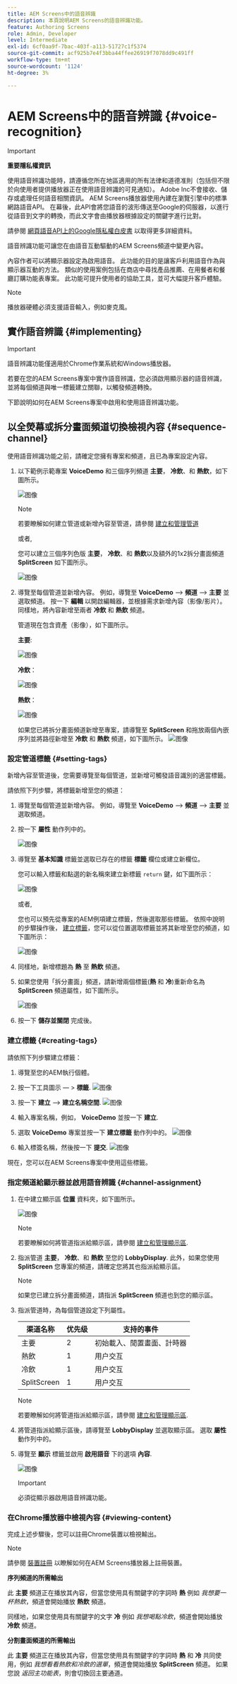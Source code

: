 ```yaml
---
title: AEM Screens中的語音辨識
description: 本頁說明AEM Screens的語音辨識功能。
feature: Authoring Screens
role: Admin, Developer
level: Intermediate
exl-id: 6cf0aa9f-7bac-403f-a113-51727c1f5374
source-git-commit: acf925b7e4f3bba44ffee26919f7078dd9c491ff
workflow-type: tm+mt
source-wordcount: '1124'
ht-degree: 3%

---
```


# AEM Screens中的語音辨識 {#voice-recognition}

>[!IMPORTANT]
>
>**重要隱私權資訊**
>
>使用語音辨識功能時，請遵循您所在地區適用的所有法律和道德准則（包括但不限於向使用者提供播放器正在使用語音辨識的可見通知）。 Adobe Inc不會接收、儲存或處理任何語音相關資訊。 AEM Screens播放器使用內建在瀏覽引擎中的標準網路語音API。 在幕後，此API會將您語音的波形傳送至Google的伺服器，以進行從語音到文字的轉換，而此文字會由播放器根據設定的關鍵字進行比對。
>
>請參閱 [網頁語音API上的Google隱私權白皮書](https://www.google.com/chrome/privacy/whitepaper.html#speech) 以取得更多詳細資料。


語音辨識功能可讓您在由語音互動驅動的AEM Screens頻道中變更內容。

內容作者可以將顯示器設定為啟用語音。 此功能的目的是讓客戶利用語音作為與顯示器互動的方法。 類似的使用案例包括在商店中尋找產品推薦、在用餐者和餐廳訂購功能表專案。 此功能可提升使用者的協助工具，並可大幅提升客戶體驗。

>[!NOTE]
>播放器硬體必須支援語音輸入，例如麥克風。

## 實作語音辨識 {#implementing}

>[!IMPORTANT]
> 語音辨識功能僅適用於Chrome作業系統和Windows播放器。

若要在您的AEM Screens專案中實作語音辨識，您必須啟用顯示器的語音辨識，並將每個頻道與唯一標籤建立關聯，以觸發頻道轉換。

下節說明如何在AEM Screens專案中啟用和使用語音辨識功能。

## 以全熒幕或拆分畫面頻道切換檢視內容 {#sequence-channel}

使用語音辨識功能之前，請確定您擁有專案和頻道，且已為專案設定內容。

1. 以下範例示範專案 **VoiceDemo** 和三個序列頻道 **主要**， **冷飲**、和 **熱飲**，如下圖所示。

   ![图像](assets/voice-recognition/vr-1.png)

   >[!NOTE]
   >
   >若要瞭解如何建立管道或新增內容至管道，請參閱 [建立和管理管道](/help/user-guide/managing-channels.md)

   或者,

   您可以建立三個序列色版 **主要**， **冷飲**、和 **熱飲**&#x200B;以及額外的1x2拆分畫面頻道 **SplitScreen** 如下圖所示。

   ![图像](assets/voice-recognition/vr-emb-1.png)

1. 導覽至每個管道並新增內容。 例如，導覽至 **VoiceDemo** —> **頻道** —> **主要** 並選取頻道。 按一下 **編輯** 以開啟編輯器，並根據需求新增內容（影像/影片）。 同樣地，將內容新增至兩者 **冷飲** 和 **熱飲** 頻道。

   管道現在包含資產（影像），如下圖所示。

   **主要**:

   ![图像](assets/voice-recognition/vr-4.png)

   **冷飲**：

   ![图像](assets/voice-recognition/vr-3.png)

   **熱飲**：

   ![图像](assets/voice-recognition/vr-2.png)

   如果您已將拆分畫面頻道新增至專案，請導覽至 **SplitScreen** 和拖放兩個內嵌序列並將路徑新增至 **冷飲** 和 **熱飲** 頻道，如下圖所示。
   ![图像](assets/voice-recognition/vr-emb-6.png)


### 設定管道標籤 {#setting-tags}

新增內容至管道後，您需要導覽至每個管道，並新增可觸發語音識別的適當標籤。

請依照下列步驟，將標籤新增至您的頻道：

1. 導覽至每個管道並新增內容。 例如，導覽至 **VoiceDemo** —> **頻道** —> **主要** 並選取頻道。

1. 按一下 **屬性** 動作列中的。

   ![图像](assets/voice-recognition/vr-5.png)

1. 導覽至 **基本知識** 標籤並選取已存在的標籤 **標籤** 欄位或建立新欄位。

   您可以輸入標籤和點選的新名稱來建立新標籤 `return` 鍵，如下圖所示：

   ![图像](assets/voice-recognition/vr-6.png)

   或者,

   您也可以預先從專案的AEM例項建立標籤，然後選取那些標籤。 依照中說明的步驟操作後， [建立標籤](#creating-tags)，您可以從位置選取標籤並將其新增至您的頻道，如下圖所示：

   ![图像](assets/voice-recognition/vr-tag1.png)

1. 同樣地，新增標題為 **熱** 至 **熱飲** 頻道。

1. 如果您使用「拆分畫面」頻道，請新增兩個標籤(**熱** 和 **冷**)重新命名為 **SplitScreen** 頻道屬性，如下圖所示。

   ![图像](assets/voice-recognition/vr-emb-7.png)

1. 按一下 **儲存並關閉** 完成後。


### 建立標籤 {#creating-tags}

請依照下列步驟建立標籤：

1. 導覽至您的AEM執行個體。

1. 按一下工具圖示 — > **標籤**.
   ![图像](assets/voice-recognition/vr-7.png)

1. 按一下 **建立** —> **建立名稱空間**.
   ![图像](assets/voice-recognition/vr-tag3.png)

1. 輸入專案名稱，例如， **VoiceDemo** 並按一下 **建立**.

1. 選取 **VoiceDemo** 專案並按一下 **建立標籤** 動作列中的。
   ![图像](assets/voice-recognition/vr-tag4.png)

1. 輸入標簽名稱，然後按一下 **提交**.
   ![图像](assets/voice-recognition/vr-tag5.png)

現在，您可以在AEM Screens專案中使用這些標籤。

### 指定頻道給顯示器並啟用語音辨識 {#channel-assignment}

1. 在中建立顯示區 **位置** 資料夾，如下圖所示。

   ![图像](assets/voice-recognition/vr-loc.png)

   >[!NOTE]
   >若要瞭解如何將管道指派給顯示區，請參閱 [建立和管理顯示區](/help/user-guide/managing-displays.md).

1. 指派管道 **主要**， **冷飲**、和 **熱飲** 至您的 **LobbyDisplay**. 此外，如果您使用 **SplitScreen** 您專案的頻道，請確定您將其也指派給顯示區。

   >[!NOTE]
   >如果您已建立拆分畫面頻道，請指派 **SplitScreen** 頻道也到您的顯示區。

1. 指派管道時，為每個管道設定下列屬性。

   | **渠道名称** | **优先级** | **支持的事件** |
   |---|---|---|
   | 主要 | 2 | 初始載入、閒置畫面、計時器 |
   | 熱飲 | 1 | 用户交互 |
   | 冷飲 | 1 | 用户交互 |
   | SplitScreen | 1 | 用户交互 |

   >[!NOTE]
   >
   >若要瞭解如何將管道指派給顯示區，請參閱 [建立和管理顯示區](/help/user-guide/managing-displays.md).

1. 將管道指派給顯示區後，請導覽至 **LobbyDisplay** 並選取顯示區。 選取 **屬性** 動作列中的。

1. 導覽至 **顯示** 標籤並啟用 **啟用語音** 下的選項 **內容**.

   ![图像](assets/voice-recognition/vr-disp.png)

   >[!IMPORTANT]
   >必須從顯示器啟用語音辨識功能。

### 在Chrome播放器中檢視內容 {#viewing-content}

完成上述步驟後，您可以註冊Chrome裝置以檢視輸出。

>[!NOTE]
>請參閱 [裝置註冊](device-registration.md) 以瞭解如何在AEM Screens播放器上註冊裝置。

**序列頻道的所需輸出**

此 **主要** 頻道正在播放其內容，但當您使用具有關鍵字的字詞時 **熱** 例如 *我想要一杯熱飲*，頻道會開始播放 **熱飲** 頻道。

同樣地，如果您使用具有關鍵字的文字 **冷** 例如 *我想喝點冷飲*，頻道會開始播放 **冷飲** 頻道。

**分割畫面頻道的所需輸出**

此 **主要** 頻道正在播放其內容，但當您使用具有關鍵字的字詞時 **熱** 和 **冷** 共同使用，例如 *我想看看熱飲和冷飲的選單*，頻道會開始播放 **SplitScreen** 頻道。 如果您說 *返回主功能表*，則會切換回主要通道。
